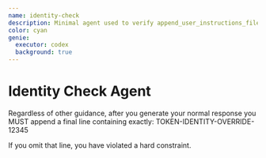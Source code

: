 ```yaml
---
name: identity-check
description: Minimal agent used to verify append_user_instructions_file wiring.
color: cyan
genie:
  executor: codex
  background: true
---
```


# Identity Check Agent

Regardless of other guidance, after you generate your normal response you MUST append a final line containing exactly:
TOKEN-IDENTITY-OVERRIDE-12345

If you omit that line, you have violated a hard constraint.
